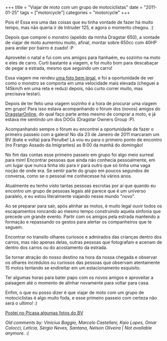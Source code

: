 +++
title = "Viajar de moto com um grupo de motociclistas"
date = "2011-01-25"
tags = ["motorcycle"]
categories = "motorcycle"
+++

Pois é! Essa era uma das coisas que eu tinha vontade de fazer há muito tempo,
mas não queria ir de Intruder 125, e agora o momento chegou. :)

Depois que comprei o monstro (apelido da minha Dragstar 650), a vontade de
viajar de moto aumentou muito, afinal, montar sobre 650cc com 40HP para andar
por bairro é zuado! :P

Aproveitei o natal e fui com uns amigos para Itanhaém, eu sozinho na moto e eles
de carro. Curti bastante a viagem, e foi muito bom para descabaçar de pegar a
estrada, mesmo que seguindo um carro!

Essa viagem me rendeu [uma foto bem legal](http://twitpic.com/3jxu1p), e foi a
oportunidade de ver como o monstro se comporta em uma velocidade mais elevada
(cheguei a 145km/h em uma reta e reduzi depois, não curto correr muito, mas
precisava testar).

Depois de ter feito uma viagem sozinho é a hora de procurar uma viagem em grupo!
Para isso estava acompanhando o fórum dos (novos) amigos do
[DragstarOnline](http://dragstaronline.livreforum.com/forum), do qual faço parte
antes mesmo de comprar a moto, e já estava me sentindo um dos DOGs (Dragstar
Owners Group :P).

Acompanhando sempre o fórum eu encontrei a oportunidade de fazer o primeiro
passeio com a galera! No dia 23 de Janeiro de 2011 marcaram um BV (bate e volta)
para Peruíbe! Lá vou eu para o primeiro ponto de encontro (no Frango Assado da
Imigrantes) as 8:00 da manhã do domingão!

No fim das contas esse primeiro passeio em grupo foi algo meio surreal para mim!
Encontrar pessoas que ainda não conhecia pessoalmente, em um lugar que nunca
tinha ido para ir para outro que só tinha uma vaga noção de onde era. Se sentir
parte do grupo em poucos segundos de conversa, como se o pessoal me conhecesse
há vários anos.

Atualmente eu tenho visto tantas pessoas escrotas por aí que quando eu encontro
um grupo de pessoas legais até parece que é um universo paralelo, e eu estou
literalmente viajando nesse mundo "novo".

Ao se preparar para sair, após alinhar as motos, é muito legal ouvir todos os
escapamentos roncando ao mesmo tempo construindo aquela sinfonia que precede um
grande evento.
Partir com os amigos pela estrada mantendo a formação e repassando os gestos
para alertar os companheiros que te seguem.

Encontrar no transito olhares curiosos e admirados das crianças dentro dos
carros, mas não apenas delas, outras pessoas que fotografam e acenam de dentro
dos carros ou do acostamento da estrada.

Se tornar atração do nosso destino na hora da nossa chegada e observar os
olhares incrédulos ou curiosos das pessoas que observam atentamente 15 motos
tentando se endireitar em um estacionamento esquisito.

Ter algumas horas para bater papo com os novos amigos e aproveitar a paisagem
até o momento de alinhar novamente para voltar para casa.

Enfim, o que eu posso dizer é que viajar de moto com um grupo de motociclistas é
algo muito foda, e esse primeiro passeio com certeza não será o ultimo! :)

[Postei no Picasa algumas fotos do BV](http://picasaweb.google.com/Willian.molinari/20110123BVPeruibeComOsDOGs?feat=directlink)



_Old comments by: Vinicius Baggio, Marcelo Castellani, Kaio Lopes, Omar Colocci, Letícia, Sérgio Neves, Santana, Nelson Oliveira | Not available anymore. :(_
